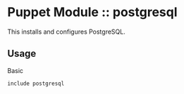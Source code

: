 # Puppet Module :: postgresql

This installs and configures PostgreSQL.

## Usage

Basic

`include postgresql`
